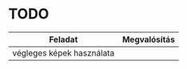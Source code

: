 # TODO

| Feladat                   | Megvalósítás |
| ------------------------- | ------------ |
| végleges képek használata |              |
